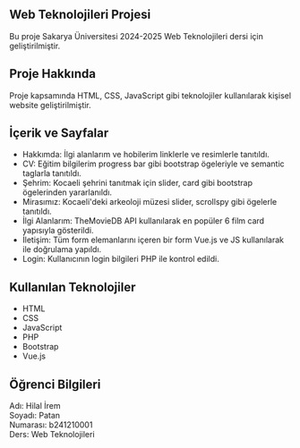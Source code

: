 ## Web Teknolojileri Projesi  
Bu proje Sakarya Üniversitesi  2024-2025 Web Teknolojileri dersi için geliştirilmiştir.  
## Proje Hakkında  
Proje kapsamında HTML, CSS, JavaScript gibi teknolojiler kullanılarak kişisel website geliştirilmiştir.  
## İçerik ve Sayfalar  
- Hakkımda: İlgi alanlarım ve hobilerim linklerle ve resimlerle tanıtıldı.
- CV: Eğitim bilgilerim progress bar gibi bootstrap ögeleriyle ve semantic taglarla tanıtıldı.  
- Şehrim: Kocaeli şehrini tanıtmak için slider, card gibi bootstrap ögelerinden yararlanıldı.  
- Mirasımız: Kocaeli'deki arkeoloji müzesi slider, scrollspy gibi ögelerle tanıtıldı.  
- İlgi Alanlarım: TheMovieDB API kullanılarak en popüler 6 film card yapısıyla gösterildi.
- İletişim: Tüm form elemanlarını içeren bir form Vue.js ve JS kullanılarak ile doğrulama yapıldı.
- Login: Kullanıcının login bilgileri PHP ile kontrol edildi.
## Kullanılan Teknolojiler
- HTML  
- CSS  
- JavaScript  
- PHP  
- Bootstrap  
- Vue.js  


## Öğrenci Bilgileri  
Adı: Hilal İrem  
Soyadı: Patan  
Numarası: b241210001  
Ders: Web Teknolojileri  
